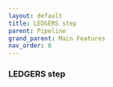 ```yaml
---
layout: default
title: LEDGERS step
parent: Pipeline
grand_parent: Main Features
nav_order: 8
---
```

### LEDGERS step
